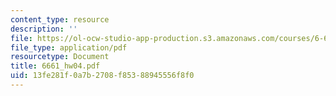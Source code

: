 ```yaml
---
content_type: resource
description: ''
file: https://ol-ocw-studio-app-production.s3.amazonaws.com/courses/6-661-receivers-antennas-and-signals-spring-2003/13fe281f0a7b2708f85388945556f8f0_6661_hw04.pdf
file_type: application/pdf
resourcetype: Document
title: 6661_hw04.pdf
uid: 13fe281f-0a7b-2708-f853-88945556f8f0
---
```

